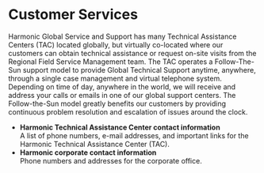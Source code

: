 # Customer Services

Harmonic Global Service and Support has many Technical Assistance Centers (TAC) located globally, but virtually co-located where our customers can obtain technical assistance or request on-site visits from the Regional Field Service Management team. The TAC operates a Follow-The-Sun support model to provide Global Technical Support anytime, anywhere, through a single case management and virtual telephone system. Depending on time of day, anywhere in the world, we will receive and address your calls or emails in one of our global support centers. The Follow-the-Sun model greatly benefits our customers by providing continuous problem resolution and escalation of issues around the clock.

* **Harmonic Technical Assistance Center contact information**\
  A list of phone numbers, e-mail addresses, and important links for the Harmonic Technical Assistance Center (TAC).
* **Harmonic corporate contact information**\
  Phone numbers and addresses for the corporate office.
